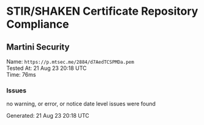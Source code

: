 # STIR/SHAKEN Certificate Repository Compliance

## Martini Security

Name: `https://p.mtsec.me/2884/d7AedTCSPMDa.pem`\
Tested At: 21 Aug 23 20:18 UTC\
Time: 76ms

### Issues

no warning, or error, or notice date level issues were found

Generated: 21 Aug 23 20:18 UTC